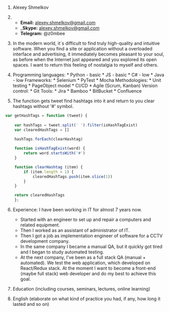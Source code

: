 1. Alexey Shmelkov
2.  * __Email:__ alexey.shmelkov@gmail.com
    * ___Skype:__ alexey.shmelkov@gmail.com
    * __Telegram:__ @z0mbee
3. 
    In the modern world, it`s difficult to find truly high-quality and intuitive software. When you find a site or application without a overloaded interface and advertising, it immediately becomes pleasant to your soul, as before when the Internet just appeared and you explored its open spaces. 
    I want to return this feeling of nostalgia to myself and others.

4.  Programming languages: 
        * Python - basic
        * JS - basic
        * C# - low
        * Java - low
    Frameworks: 
        * Selenium
        * PyTest
        * Mocha
    Methodologies:
        * Unit testing
        * PageObject model
        * CI/CD
        * Agile (Scrum, Kanban)
    Version control:
        * Git
    Tools:
        * Jira
        * Bamboo
        * BitBucket
        * Confluence

5. The function gets tweet find hashtags into it and return to you clear hashtags without '#' symbol.
```javascript
var getHashTags = function (tweet) {
    
    var hashTags = tweet.split(' ').filter(isHashTagExist)
    var clearedHashTags = []
    
    hashTags.forEach(clearHashtag)

    function isHashTagExist(word) {
        return word.startsWith('#')
    }

    function clearHashtag (item) {
        if (item.length > 1) {
            clearedHashTags.push(item.slice(1))
        }
    }

    return clearedHashTags
    };
```
6.  Experience:
    I have been working in IT for almost 7 years now.
    * Started with an engineer to set up and repair a computers and related equipment.
    * Then I worked as an assistant of administrator of IT.
    * Then I got a job as implementation engineer of software for a CCTV development company.
    * In the same company I became a manual QA, but it quickly got tired and I began to study automated testing.
    * At the next company, I've been as a full stack QA (manual + automated). We test the web application, which developed on React/Redux stack.
    At the moment I want to become a front-end (maybe full stack) web developer and do my best to achieve this goal.

7. Education (including courses, seminars, lectures, online learning)
8. English (elaborate on what kind of practice you had, if any, how long it lasted and so on)